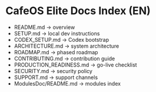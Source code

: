 # CafeOS Elite Docs Index (EN)

- README.md → overview  
- SETUP.md → local dev instructions  
- CODEX_SETUP.md → Codex bootstrap  
- ARCHITECTURE.md → system architecture  
- ROADMAP.md → phased roadmap  
- CONTRIBUTING.md → contribution guide  
- PRODUCTION_READINESS.md → go-live checklist
- SECURITY.md → security policy
- SUPPORT.md → support channels
- ModulesDoc/README.md → modules index
